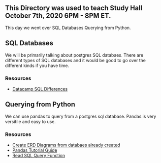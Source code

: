 ## This Directory was used to teach Study Hall October 7th, 2020 6PM - 8PM ET. 

This day we went over SQL Databases Querying from Python. 

## SQL Databases 
We will be primarily talking about postgres SQL databaes. There are different types of SQL databases and it would be good to go over the different kinds if you have time. 
### Resources
- [Datacamp SQL Differences](https://www.datacamp.com/community/blog/sql-differences)

## Querying from Python 
We can use pandas to query from a postgres sql database. Pandas is very versitile and easy to use. 
### Resources
- [Create ERD Diagrams from databaes already created](https://pypi.org/project/ERAlchemy/)
- [Pandas Tutorial Guide](https://pandas.pydata.org/docs/getting_started/comparison/comparison_with_sql.html)
- [Read SQL Query Function](https://pandas.pydata.org/pandas-docs/version/0.22.0/generated/pandas.read_sql_query.html)

